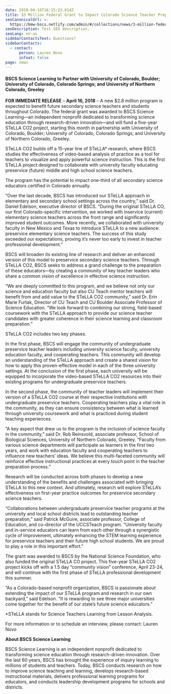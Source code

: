 ```yaml
---
date: 2018-04-16T16:15:23.614Z
title: $3 Million Federal Grant to Impact Colorado Science Teacher Preparation
seoCanonicalUrl: >-
  https://bmw-bscs.netlify.com/admin/#/collections/news/3-million-federal-grant-to-impact-colorado-science-teacher-preparation
seoDescription: Test SEO description.
seoLang: en-us
sidebarContactsText: Questions?
sidebarContacts:
  - contact:
      person: Lauren Novo
      infoat: false
page: news
---
```

#### BSCS Science Learning to Partner with University of Colorado, Boulder; University of Colorado, Colorado Springs; and University of Northern Colorado, Greeley

**FOR IMMEDIATE RELEASE** – **April 16, 2018** – A new $2.8 million program is expected to benefit future secondary science teachers and students throughout Colorado. The federal grant was awarded to BSCS Science Learning—an independent nonprofit dedicated to transforming science education through research-driven innovation—and will fund a five-year STeLLA CO2 project, starting this month in partnership with University of Colorado, Boulder; University of Colorado, Colorado Springs; and University of Northern Colorado, Greeley.

STeLLA CO2 builds off a 15-year line of STeLLA* research, where BSCS studies the effectiveness of video-based analysis of practice as a tool for teachers to visualize and apply powerful science instruction. This is the first STeLLA project designed to collaborate with university faculty educating preservice (future) middle and high school science teachers.

The program has the potential to impact one-third of all secondary science educators certified in Colorado annually.

“Over the last decade, BSCS has introduced our STeLLA approach in elementary and secondary school settings across the country,” said Dr. Daniel Edelson, executive director of BSCS. “During the original STeLLA CO, our first Colorado-specific intervention, we worked with inservice (current) elementary science teachers across the front range and significantly improved student outcomes. More recently, we collaborated with university faculty in New Mexico and Texas to introduce STeLLA to a new audience: preservice elementary science teachers. The success of this study exceeded our expectations, proving it’s never too early to invest in teacher professional development.”

BSCS will broaden its existing line of research and deliver an enhanced version of this model to preservice secondary science teachers. Through STeLLA CO2, BSCS seeks to address a grand challenge to the preparation of these educators—by creating a community of key teacher leaders who share a common vision of excellence in effective science instruction.

“We are deeply committed to this program, and we believe not only our science and education faculty but also CU Teach mentor teachers will benefit from and add value to the STeLLA CO2 community,” said Dr. Erin Marie Furtak, Director of CU Teach and CU Boulder Associate Professor of Science Education. “We look forward to combining our strong, field-based coursework with the STeLLA approach to provide our science teacher candidates with greater coherence in their science learning and classroom preparation.”

STeLLA CO2 includes two key phases.

In the first phase, BSCS will engage the community of undergraduate preservice teacher leaders including university science faculty, university education faculty, and cooperating teachers. This community will develop an understanding of the STeLLA approach and create a shared vision for how to apply this proven-effective model in each of the three university settings. At the conclusion of the first phase, each university will be equipped to incorporate the video-based STeLLA CO2 resources into their existing programs for undergraduate preservice teachers.

In the second phase, the community of teacher leaders will implement their version of a STeLLA CO2 course at their respective institutions with undergraduate preservice teachers. Cooperating teachers play a vital role in the community, as they can ensure consistency between what is learned through university coursework and what is practiced during student teaching experiences.

“A key aspect that drew us to the program is the inclusion of science faculty in the community,” said Dr. Rob Reinsvold, associate professor, School of Biological Sciences, University of Northern Colorado, Greeley. “Faculty from various science departments will participate as learners in the first two years, and work with education faculty and cooperating teachers to influence new teachers’ ideas. We believe this multi-faceted community will reinforce effective instructional practices at every touch point in the teacher preparation process.”

Research will be conducted across both phases to develop a new understanding of the benefits and challenges associated with bringing STeLLA to this new context. And ultimately, research will explore STeLLA’s effectiveness on first-year practice outcomes for preservice secondary science teachers.

“Collaborations between undergraduate preservice teacher programs at the university and local school districts lead to outstanding teacher preparation,” said Patrick McGuire, associate professor, College of Education, and co-director of the UCCSTeach program. “University faculty and in-service educators can learn from each other through a synergistic cycle of improvement, ultimately enhancing the STEM learning experience for preservice teachers and their future high school students. We are proud to play a role in this important effort.”

The grant was awarded to BSCS by the National Science Foundation, who also funded the original STeLLA CO project. This five-year STeLLA CO2 project kicks off with a 1.5 day “community vision” conference, April 23-24, and will continue with the first phase of STeLLA professional development this summer.

“As a Colorado-based nonprofit organization, BSCS is passionate about extending the impact of our STeLLA program and research in our own backyard,” said Edelson. “It is rewarding to see three major universities come together for the benefit of our state’s future science educators.”

\*STeLLA stands for Science Teachers Learning from Lesson Analysis.

For more information or to schedule an interview, please contact: Lauren Novo

**About BSCS Science Learning**

BSCS Science Learning is an independent nonprofit dedicated to transforming science education through research-driven innovation. Over the last 60 years, BSCS has brought the experience of inquiry learning to millions of students and teachers. Today, BSCS conducts research on how to improve science teaching and learning, develops research-based instructional materials, delivers professional learning programs for educators, and conducts leadership development programs for schools and districts.
